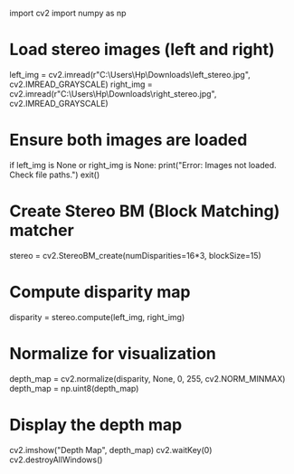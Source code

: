 import cv2
import numpy as np

# Load stereo images (left and right)
left_img = cv2.imread(r"C:\Users\Hp\Downloads\left_stereo.jpg", cv2.IMREAD_GRAYSCALE)
right_img = cv2.imread(r"C:\Users\Hp\Downloads\right_stereo.jpg", cv2.IMREAD_GRAYSCALE)

# Ensure both images are loaded
if left_img is None or right_img is None:
    print("Error: Images not loaded. Check file paths.")
    exit()

# Create Stereo BM (Block Matching) matcher
stereo = cv2.StereoBM_create(numDisparities=16*3, blockSize=15)

# Compute disparity map
disparity = stereo.compute(left_img, right_img)

# Normalize for visualization
depth_map = cv2.normalize(disparity, None, 0, 255, cv2.NORM_MINMAX)
depth_map = np.uint8(depth_map)

# Display the depth map
cv2.imshow("Depth Map", depth_map)
cv2.waitKey(0)
cv2.destroyAllWindows()

